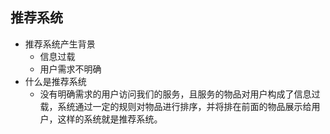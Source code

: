 ## 推荐系统

- 推荐系统产生背景
  - 信息过载
  - 用户需求不明确
- 什么是推荐系统
  - 没有明确需求的用户访问我们的服务，且服务的物品对用户构成了信息过载，系统通过一定的规则对物品进行排序，并将排在前面的物品展示给用户，这样的系统就是推荐系统。